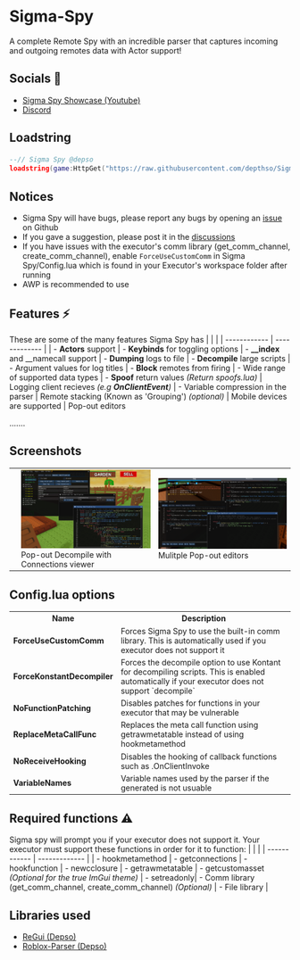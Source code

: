 # Sigma-Spy
A complete Remote Spy with an incredible parser that captures incoming and outgoing remotes data with Actor support!

## Socials 💬
- [Sigma Spy Showcase (Youtube)](https://www.youtube.com/watch?v=Q4VrpE1UfHg) 
- [Discord](https://discord.gg/s9ngmUDWgb) 

## Loadstring
```lua
--// Sigma Spy @depso
loadstring(game:HttpGet("https://raw.githubusercontent.com/depthso/Sigma-Spy/refs/heads/main/Main.lua"))()
```

## Notices
- Sigma Spy will have bugs, please report any bugs by opening an [issue](https://github.com/depthso/Sigma-Spy/issues) on Github
- If you gave a suggestion, please post it in the [discussions](https://github.com/depthso/Sigma-Spy/discussions)
- If you have issues with the executor's comm library (get_comm_channel, create_comm_channel), enable `ForceUseCustomComm` in Sigma Spy/Config.lua which is found in your Executor's workspace folder after running
- AWP is recommended to use

## Features ⚡
These are some of the many features Sigma Spy has
| | |
| ------------ | ------------- |
| - **Actors** support | - **Keybinds** for toggling options
| - **__index** and __namecall support | - **Dumping** logs to file
| - **Decompile** large scripts | - Argument values for log titles
| - **Block** remotes from firing | - Wide range of supported data types
| - **Spoof** return values _(Return spoofs.lua)_ | Logging client recieves _(e.g **OnClientEvent**)_
| - Variable compression in the parser | Remote stacking (Known as 'Grouping') _(optional)_
| Mobile devices are supported | Pop-out editors


.......

## Screenshots
<table>
	<tr>
		<td>
			<img src="/docs/images/Basic.png">
		</td>
		<td width="50%">
			<img src="/docs/images/DecompileConnection.png">
      Pop-out Decompile with Connections viewer
		</td>
    <td width="50%">
			<img src="/docs/images/PopoutWindows.png">
      Mulitple Pop-out editors
		</td>
	</tr>
</table>

## Config.lua options
<table>
  <tr>
    <th>Name</th>
	<th>Description</th>
  </tr>
  <tr>
    <td><b>ForceUseCustomComm</b></td>
    <td>Forces Sigma Spy to use the built-in comm library. 
	This is automatically used if you executor does not support it</td>
  </tr>
  <tr>
    <td><b>ForceKonstantDecompiler</b></td>
    <td>Forces the decompile option to use Kontant for decompiling scripts. This is enabled automatically if your executor does not support `decompile`</td>
  </tr>
  <tr>
    <td><b>NoFunctionPatching</b></td>
    <td>Disables patches for functions in your executor that may be vulnerable</td>
  </tr>
   <tr>
    <td><b>ReplaceMetaCallFunc</b></td>
    <td>Replaces the meta call function using getrawmetatable instead of using hookmetamethod</td>
  </tr>
   <tr>
    <td><b>NoReceiveHooking</b></td>
    <td>Disables the hooking of callback functions such as .OnClientInvoke</td>
  </tr>
    <tr>
    <td><b>VariableNames</b></td>
    <td>Variable names used by the parser if the generated is not usuable</td>
  </tr>
</table>

## Required functions ⚠️
Sigma spy will prompt you if your executor does not support it.
Your executor must support these functions in order for it to function:
| | |
| ------------ | ------------- |
| - hookmetamethod | - getconnections
| - hookfunction | - newcclosure
| - getrawmetatable | - getcustomasset *(Optional for the true ImGui theme)*
| - setreadonly| - Comm library (get_comm_channel, create_comm_channel) *(Optional)*
| - File library |


## Libraries used
- [ReGui (Depso)](https://github.com/depthso/Dear-ReGui/tree/main) 
- [Roblox-Parser (Depso)](https://github.com/depthso/Roblox-parser) 
